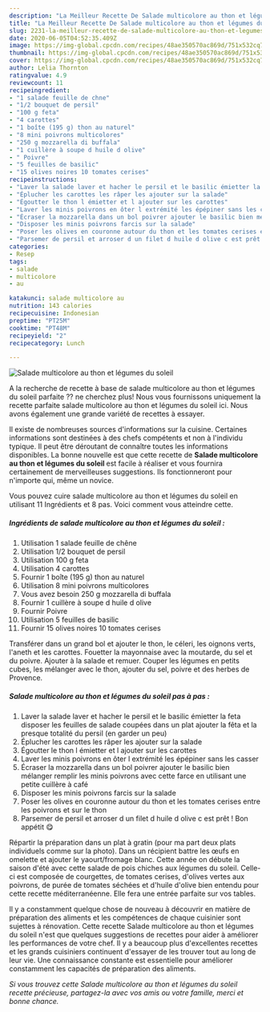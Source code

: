 ```yaml
---
description: "La Meilleur Recette De Salade multicolore au thon et légumes du soleil"
title: "La Meilleur Recette De Salade multicolore au thon et légumes du soleil"
slug: 2231-la-meilleur-recette-de-salade-multicolore-au-thon-et-legumes-du-soleil
date: 2020-06-05T04:52:35.409Z
image: https://img-global.cpcdn.com/recipes/48ae350570ac869d/751x532cq70/salade-multicolore-au-thon-et-legumes-du-soleil-photo-principale-de-la-recette.jpg
thumbnail: https://img-global.cpcdn.com/recipes/48ae350570ac869d/751x532cq70/salade-multicolore-au-thon-et-legumes-du-soleil-photo-principale-de-la-recette.jpg
cover: https://img-global.cpcdn.com/recipes/48ae350570ac869d/751x532cq70/salade-multicolore-au-thon-et-legumes-du-soleil-photo-principale-de-la-recette.jpg
author: Lelia Thornton
ratingvalue: 4.9
reviewcount: 11
recipeingredient:
- "1 salade feuille de chne"
- "1/2 bouquet de persil"
- "100 g feta"
- "4 carottes"
- "1 boîte (195 g) thon au naturel"
- "8 mini poivrons multicolores"
- "250 g mozzarella di buffala"
- "1 cuillère à soupe d huile d olive"
- " Poivre"
- "5 feuilles de basilic"
- "15 olives noires 10 tomates cerises"
recipeinstructions:
- "Laver la salade laver et hacher le persil et le basilic émietter la feta disposer les feuilles de salade coupées dans un plat ajouter la fêta et la presque totalité du persil (en garder un peu)"
- "Éplucher les carottes les râper les ajouter sur la salade"
- "Égoutter le thon l émietter et l ajouter sur les carottes"
- "Laver les minis poivrons en ôter l extrémité les épépiner sans les casser"
- "Écraser la mozzarella dans un bol poivrer ajouter le basilic bien mélanger remplir les minis poivrons avec cette farce en utilisant une petite cuillère à café"
- "Disposer les minis poivrons farcis sur la salade"
- "Poser les olives en couronne autour du thon et les tomates cerises entre les poivrons et sur le thon"
- "Parsemer de persil et arroser d un filet d huile d olive c est prêt ! Bon appétit 😋"
categories:
- Resep
tags:
- salade
- multicolore
- au

katakunci: salade multicolore au 
nutrition: 143 calories
recipecuisine: Indonesian
preptime: "PT25M"
cooktime: "PT48M"
recipeyield: "2"
recipecategory: Lunch

---
```



![Salade multicolore au thon et légumes du soleil](https://img-global.cpcdn.com/recipes/48ae350570ac869d/751x532cq70/salade-multicolore-au-thon-et-legumes-du-soleil-photo-principale-de-la-recette.jpg)

A la recherche de recette à base de salade multicolore au thon et légumes du soleil parfaite ?? ne cherchez plus! Nous vous fournissons uniquement la recette parfaite salade multicolore au thon et légumes du soleil ici. Nous avons également une grande variété de recettes à essayer.

Il existe de nombreuses sources d'informations sur la cuisine. Certaines informations sont destinées à des chefs compétents et non à l'individu typique. Il peut être déroutant de connaître toutes les informations disponibles. La bonne nouvelle est que cette recette de <strong> Salade multicolore au thon et légumes du soleil </strong> est facile à réaliser et vous fournira certainement de merveilleuses suggestions. Ils fonctionneront pour n'importe qui, même un novice.

<!--inarticleads1-->

Vous pouvez cuire salade multicolore au thon et légumes du soleil en utilisant 11 Ingrédients et 8 pas. Voici comment vous atteindre cette.

##### Ingrédients de salade multicolore au thon et légumes du soleil :

1. Utilisation 1 salade feuille de chêne
1. Utilisation 1/2 bouquet de persil
1. Utilisation 100 g feta
1. Utilisation 4 carottes
1. Fournir 1 boîte (195 g) thon au naturel
1. Utilisation 8 mini poivrons multicolores
1. Vous avez besoin 250 g mozzarella di buffala
1. Fournir 1 cuillère à soupe d huile d olive
1. Fournir  Poivre
1. Utilisation 5 feuilles de basilic
1. Fournir 15 olives noires 10 tomates cerises


Transférer dans un grand bol et ajouter le thon, le céleri, les oignons verts, l&#39;aneth et les carottes. Fouetter la mayonnaise avec la moutarde, du sel et du poivre. Ajouter à la salade et remuer. Couper les légumes en petits cubes, les mélanger avec le thon, ajouter du sel, poivre et des herbes de Provence. 

<!--inarticleads2-->

##### Salade multicolore au thon et légumes du soleil pas à pas :

1. Laver la salade laver et hacher le persil et le basilic émietter la feta disposer les feuilles de salade coupées dans un plat ajouter la fêta et la presque totalité du persil (en garder un peu)
1. Éplucher les carottes les râper les ajouter sur la salade
1. Égoutter le thon l émietter et l ajouter sur les carottes
1. Laver les minis poivrons en ôter l extrémité les épépiner sans les casser
1. Écraser la mozzarella dans un bol poivrer ajouter le basilic bien mélanger remplir les minis poivrons avec cette farce en utilisant une petite cuillère à café
1. Disposer les minis poivrons farcis sur la salade
1. Poser les olives en couronne autour du thon et les tomates cerises entre les poivrons et sur le thon
1. Parsemer de persil et arroser d un filet d huile d olive c est prêt ! Bon appétit 😋


Répartir la préparation dans un plat à gratin (pour ma part deux plats individuels comme sur la photo). Dans un récipient battre les œufs en omelette et ajouter le yaourt/fromage blanc. Cette année on débute la saison d&#39;été avec cette salade de pois chiches aux légumes du soleil. Celle-ci est composée de courgettes, de tomates cerises, d&#39;olives vertes aux poivrons, de purée de tomates séchées et d&#39;huile d&#39;olive bien entendu pour cette recette méditerranéenne. Elle fera une entrée parfaite sur vos tables. 

<!--inarticleads1-->

<p>
Il y a constamment quelque chose de nouveau à découvrir en matière de préparation des aliments et les compétences de chaque cuisinier sont sujettes à rénovation. Cette recette Salade multicolore au thon et légumes du soleil n'est que quelques suggestions de recettes pour aider à améliorer les performances de votre chef. Il y a beaucoup plus d'excellentes recettes et les grands cuisiniers continuent d'essayer de les trouver tout au long de leur vie. Une connaissance constante est essentielle pour améliorer constamment les capacités de préparation des aliments.
</p>

<p>
<i>Si vous trouvez cette Salade multicolore au thon et légumes du soleil recette précieuse, partagez-la avec vos amis ou votre famille, merci et bonne chance.</i>
</p>
